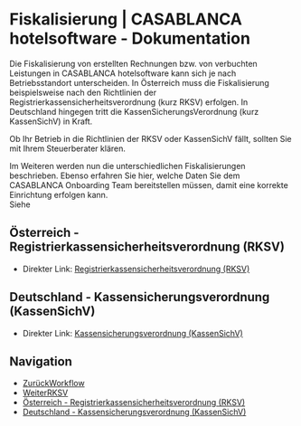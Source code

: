 # Fiskalisierung | CASABLANCA hotelsoftware - Dokumentation

Die Fiskalisierung von erstellten Rechnungen bzw. von verbuchten Leistungen in CASABLANCA hotelsoftware kann sich je nach Betriebsstandort unterscheiden. In Österreich muss die Fiskalisierung beispielsweise nach den Richtlinien der Registrierkassensicherheitsverordnung (kurz RKSV) erfolgen. In Deutschland hingegen tritt die KassenSicherungsVerordnung (kurz KassenSichV) in Kraft.  

Ob Ihr Betrieb in die Richtlinien der RKSV oder KassenSichV fällt, sollten Sie mit Ihrem Steuerberater klären.  

Im Weiteren werden nun die unterschiedlichen Fiskalisierungen beschrieben. Ebenso erfahren Sie hier, welche Daten Sie dem CASABLANCA Onboarding Team bereitstellen müssen, damit eine korrekte Einrichtung erfolgen kann.  
Siehe

## Österreich - Registrierkassensicherheitsverordnung (RKSV)

* Direkter Link: [Registrierkassensicherheitsverordnung (RKSV)](https://docs.casablanca.at/desktop/fiscalization/rksv/)

## Deutschland - Kassensicherungsverordnung (KassenSichV)

* Direkter Link: [Kassensicherungsverordnung (KassenSichV)](https://docs.casablanca.at/desktop/fiscalization/kassensichv/)

## Navigation

* [ZurückWorkflow](https://docs.casablanca.at/desktop/daily_closing/workflow)
* [WeiterRKSV](https://docs.casablanca.at/desktop/fiscalization/rksv/)
* [Österreich - Registrierkassensicherheitsverordnung (RKSV)](https://docs.casablanca.at/desktop/fiscalization/#österreich---registrierkassensicherheitsverordnung-rksv)
* [Deutschland - Kassensicherungsverordnung (KassenSichV)](https://docs.casablanca.at/desktop/fiscalization/#deutschland---kassensicherungsverordnung-kassensichv)